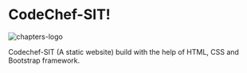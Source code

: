 # CodeChef-SIT!

![chapters-logo](https://user-images.githubusercontent.com/78943090/147508971-43366451-50b9-4614-9286-97bbe58e6b50.png)

Codechef-SIT (A static website) build with the help of HTML, CSS and Bootstrap framework.
